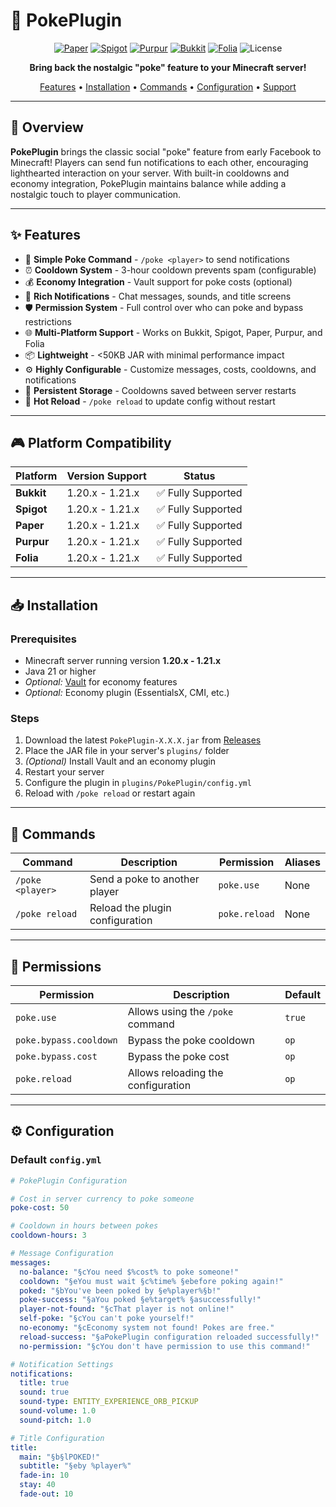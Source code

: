 # 🫵 PokePlugin

<div align="center">

[![Paper](https://img.shields.io/badge/Paper-1.20.x--1.21.x-blue.svg)](https://papermc.io) [![Spigot](https://img.shields.io/badge/Spigot-1.20.x--1.21.x-orange.svg)](https://www.spigotmc.org) [![Purpur](https://img.shields.io/badge/Purpur-1.20.x--1.21.x-purple.svg)](https://purpurmc.org) [![Bukkit](https://img.shields.io/badge/Bukkit-1.20.x--1.21.x-red.svg)](https://bukkit.org) [![Folia](https://img.shields.io/badge/Folia-1.20.x--1.21.x-green.svg)](https://papermc.io/downloads/folia)
![License](https://img.shields.io/badge/License-MIT-yellow?style=for-the-badge)

**Bring back the nostalgic "poke" feature to your Minecraft server!**

[Features](#features) • [Installation](#installation) • [Commands](#commands) • [Configuration](#configuration) • [Support](#support)

</div>

---

## 📖 Overview

**PokePlugin** brings the classic social "poke" feature from early Facebook to Minecraft! Players can send fun notifications to each other, encouraging lighthearted interaction on your server. With built-in cooldowns and economy integration, PokePlugin maintains balance while adding a nostalgic touch to player communication.

---

## ✨ Features

- 🎯 **Simple Poke Command** - `/poke <player>` to send notifications
- ⏰ **Cooldown System** - 3-hour cooldown prevents spam (configurable)
- 💰 **Economy Integration** - Vault support for poke costs (optional)
- 🔔 **Rich Notifications** - Chat messages, sounds, and title screens
- 🛡️ **Permission System** - Full control over who can poke and bypass restrictions
- 🌐 **Multi-Platform Support** - Works on Bukkit, Spigot, Paper, Purpur, and Folia
- 📦 **Lightweight** - <50KB JAR with minimal performance impact
- ⚙️ **Highly Configurable** - Customize messages, costs, cooldowns, and notifications
- 💾 **Persistent Storage** - Cooldowns saved between server restarts
- 🔄 **Hot Reload** - `/poke reload` to update config without restart

---

## 🎮 Platform Compatibility

| Platform | Version Support | Status |
|----------|----------------|--------|
| **Bukkit** | 1.20.x - 1.21.x | ✅ Fully Supported |
| **Spigot** | 1.20.x - 1.21.x | ✅ Fully Supported |
| **Paper** | 1.20.x - 1.21.x | ✅ Fully Supported |
| **Purpur** | 1.20.x - 1.21.x | ✅ Fully Supported |
| **Folia** | 1.20.x - 1.21.x | ✅ Fully Supported |

---

## 📥 Installation

### Prerequisites
- Minecraft server running version **1.20.x - 1.21.x**
- Java 21 or higher
- *Optional:* [Vault](https://www.spigotmc.org/resources/vault.34315/) for economy features
- *Optional:* Economy plugin (EssentialsX, CMI, etc.)

### Steps
1. Download the latest `PokePlugin-X.X.X.jar` from [Releases](https://github.com/Eldrath-Dev/PokePlugin/releases)
2. Place the JAR file in your server's `plugins/` folder
3. *(Optional)* Install Vault and an economy plugin
4. Restart your server
5. Configure the plugin in `plugins/PokePlugin/config.yml`
6. Reload with `/poke reload` or restart again

---

## 🎯 Commands

| Command | Description | Permission | Aliases |
|---------|-------------|------------|---------|
| `/poke <player>` | Send a poke to another player | `poke.use` | None |
| `/poke reload` | Reload the plugin configuration | `poke.reload` | None |

---

## 🔑 Permissions

| Permission | Description | Default |
|------------|-------------|---------|
| `poke.use` | Allows using the `/poke` command | `true` |
| `poke.bypass.cooldown` | Bypass the poke cooldown | `op` |
| `poke.bypass.cost` | Bypass the poke cost | `op` |
| `poke.reload` | Allows reloading the configuration | `op` |

---

## ⚙️ Configuration

### Default `config.yml`

```yaml
# PokePlugin Configuration

# Cost in server currency to poke someone
poke-cost: 50

# Cooldown in hours between pokes
cooldown-hours: 3

# Message Configuration
messages:
  no-balance: "§cYou need $%cost% to poke someone!"
  cooldown: "§eYou must wait §c%time% §ebefore poking again!"
  poked: "§bYou've been poked by §e%player%§b!"
  poke-success: "§aYou poked §e%target% §asuccessfully!"
  player-not-found: "§cThat player is not online!"
  self-poke: "§cYou can't poke yourself!"
  no-economy: "§cEconomy system not found! Pokes are free."
  reload-success: "§aPokePlugin configuration reloaded successfully!"
  no-permission: "§cYou don't have permission to use this command!"

# Notification Settings
notifications:
  title: true
  sound: true
  sound-type: ENTITY_EXPERIENCE_ORB_PICKUP
  sound-volume: 1.0
  sound-pitch: 1.0

# Title Configuration
title:
  main: "§b§lPOKED!"
  subtitle: "§eby %player%"
  fade-in: 10
  stay: 40
  fade-out: 10